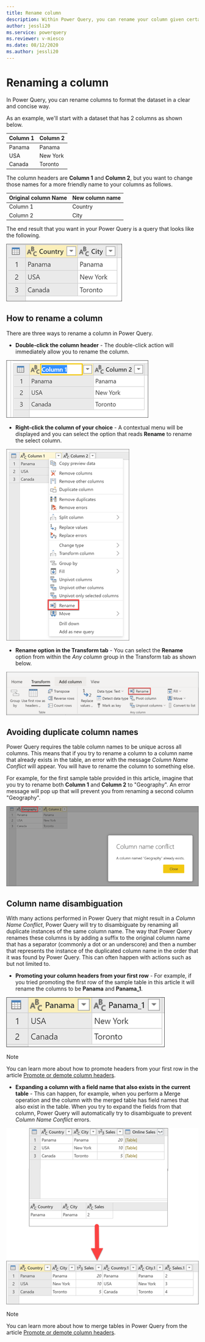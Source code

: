 ```yaml
---
title: Rename column
description: Within Power Query, you can rename your column given certain conditions.
author: jessli20
ms.service: powerquery
ms.reviewer: v-miesco
ms.date: 08/12/2020
ms.author: jessli20
---
```



# Renaming a column

In Power Query, you can rename columns to format the dataset in a clear and concise way. 

As an example, we'll start with a dataset that has 2 columns as shown below.

|Column 1|Column 2|
-------|-----
Panama|Panama
USA| New York
Canada | Toronto

The column headers are **Column 1** and **Column 2**, but you want to change those names for a more friendly name to your columns as follows.

|Original column Name | New column name|
-----|---
Column 1|Country
Column 2|City

The end result that you want in your Power Query is a query that looks like the following.

![Sample output table with Country and City as new field names](images/me-rename-column-sample-output-table.png)

## How to rename a column

There are three ways to rename a column in Power Query.

* **Double-click the column header** - The double-click action will immediately allow you to rename the column.

![Rename Column Double Select](images/me-rename-column-double-click.png)

* **Right-click the column of your choice** - A contextual menu will be displayed and you can select the option that reads **Rename** to rename the select column.

![Rename Column Context Pane](images/me-rename-column-right-click.png)

* **Rename option in the Transform tab** - You can select the **Rename** option from within the *Any column* group in the Transform tab as shown below.

![Rename column option found inisde the Any column in the Transform tab](images/me-rename-column-transform-tab.png)

## Avoiding duplicate column names

Power Query requires the table column names to be unique across all columns. This means that if you try to rename a column to a column name that already exists in the table, an error with the message *Column Name Conflict* will appear. You will have to rename the column to something else.

For example, for the first sample table provided in this article, imagine that you try to rename both **Column 1** and **Column 2** to "Geography". An error message will pop up that will prevent you from renaming a second column "Geography". 

![Rename Column Column Error](images/rename-column-error.png)


## Column name disambiguation

With many actions performed in Power Query that might result in a *Column Name Conflict*, Power Query will try to disambiguate by renaming all duplicate instances of the same column name. The way that Power Query renames these columns is by adding a suffix to the original column name that has a separator (commonly a dot or an underscore) and then a number that represents the instance of the duplicated column name in the order that it was found by Power Query. This can often happen with actions such as but not limited to.

* **Promoting your column headers from your first row** -  For example, if you tried promoting the first row of the sample table in this article it will rename the columns to be **Panama** and **Panama_1**.

![Using the promote rows to headers to showcase the column name disambiguation](images/me-rename-column-promote-rows-duplicate-name.png)

>[!NOTE]
> You can learn more about how to promote headers from your first row in the article [Promote or demote column headers](table-promote-demote-headers.md).

* **Expanding a column with a field name that also exists in the current table** -  This can happen, for example, when you perform a Merge operation and the column with the merged table has field names that also exist in the table. When you try to expand the fields from that column, Power Query will automatically try to disambiguate to prevent *Column Name Conflict* errors.

![Expanding field names that already exist in the table](images/me-rename-column-expand-field-duplicate-names.png)

>[!NOTE]
> You can learn more about how to merge tables in Power Query from the article [Promote or demote column headers](merge-queries-overview.md).